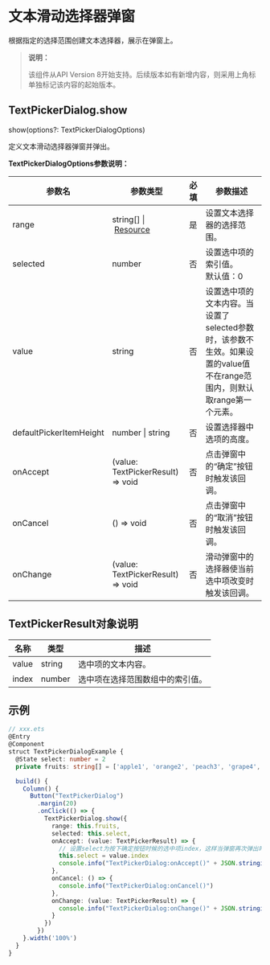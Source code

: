# 文本滑动选择器弹窗

根据指定的选择范围创建文本选择器，展示在弹窗上。

>  **说明：**
>
> 该组件从API Version 8开始支持。后续版本如有新增内容，则采用上角标单独标记该内容的起始版本。


## TextPickerDialog.show

show(options?: TextPickerDialogOptions)

定义文本滑动选择器弹窗并弹出。

**TextPickerDialogOptions参数说明：**

  | 参数名 | 参数类型 | 必填 |  参数描述 |
  | -------- | -------- | -------- |  -------- |
  | range | string[]&nbsp;\|&nbsp;[Resource](ts-types.md#resource) | 是 |  设置文本选择器的选择范围。 |
  | selected | number | 否 |  设置选中项的索引值。<br>默认值：0 |
  | value       | string           | 否    | 设置选中项的文本内容。当设置了selected参数时，该参数不生效。如果设置的value值不在range范围内，则默认取range第一个元素。|
  | defaultPickerItemHeight | number \| string | 否 | 设置选择器中选项的高度。 |
  | onAccept | (value: TextPickerResult) => void | 否 |  点击弹窗中的“确定”按钮时触发该回调。 |
  | onCancel | () => void | 否 | 点击弹窗中的“取消”按钮时触发该回调。 |
  | onChange | (value: TextPickerResult) => void | 否 |  滑动弹窗中的选择器使当前选中项改变时触发该回调。 |

## TextPickerResult对象说明

  | 名称 | 类型 | 描述 | 
  | -------- | -------- | -------- |
  | value | string | 选中项的文本内容。 | 
  | index | number | 选中项在选择范围数组中的索引值。 | 

## 示例

```ts
// xxx.ets
@Entry
@Component
struct TextPickerDialogExample {
  @State select: number = 2
  private fruits: string[] = ['apple1', 'orange2', 'peach3', 'grape4', 'banana5']

  build() {
    Column() {
      Button("TextPickerDialog")
        .margin(20)
        .onClick(() => {
          TextPickerDialog.show({
            range: this.fruits,
            selected: this.select,
            onAccept: (value: TextPickerResult) => {
              // 设置select为按下确定按钮时候的选中项index，这样当弹窗再次弹出时显示选中的是上一次确定的选项
              this.select = value.index
              console.info("TextPickerDialog:onAccept()" + JSON.stringify(value))
            },
            onCancel: () => {
              console.info("TextPickerDialog:onCancel()")
            },
            onChange: (value: TextPickerResult) => {
              console.info("TextPickerDialog:onChange()" + JSON.stringify(value))
            }
          })
        })
    }.width('100%')
  }
}
```
